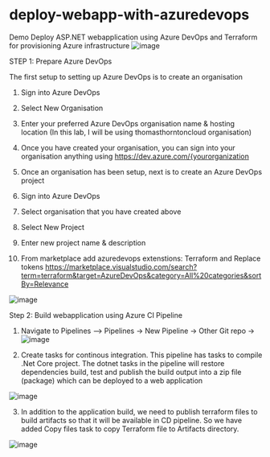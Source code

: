 # deploy-webapp-with-azuredevops
Demo Deploy ASP.NET webapplication using Azure DevOps and Terraform for provisioning Azure infrastructure
![image](https://user-images.githubusercontent.com/44494776/152757898-08b0c943-6a9e-4197-899c-b1e1bc456e12.png)


STEP 1: Prepare Azure DevOps

The first setup to setting up Azure DevOps is to create an organisation

1. Sign into Azure DevOps
2. Select New Organisation
3. Enter your preferred Azure DevOps organisation name & hosting location (In this lab, I will be using thomasthorntoncloud organisation)
4. Once you have created your organisation, you can sign into your organisation anything using https://dev.azure.com/{yourorganization
5. Once an organisation has been setup, next is to create an Azure DevOps project

6. Sign into Azure DevOps
7. Select organisation that you have created above
8. Select New Project
9. Enter new project name & description
10. From marketplace add azuredevops extenstions: Terraform and Replace tokens
https://marketplace.visualstudio.com/search?term=terraform&target=AzureDevOps&category=All%20categories&sortBy=Relevance




![image](https://user-images.githubusercontent.com/44494776/152761027-956d9205-8de8-4605-82cb-f0cab0474360.png)




Step 2: Build webapplication using Azure CI Pipeline
1. Navigate to Pipelines –> Pipelines -> New Pipeline -> Other Git repo -> ![image](https://user-images.githubusercontent.com/44494776/152773337-91562bc4-63ef-4be0-97f3-93c9799f6cc5.png)


2. Create tasks for continous integration. This pipeline has tasks to compile .Net Core project. The dotnet tasks in the pipeline will restore dependencies build, test and publish the build output into a zip file (package) which can be deployed to a web application

![image](https://user-images.githubusercontent.com/44494776/152773044-ee7278da-9ca9-43c3-a450-afa70ed61024.png)

3. In addition to the application build, we need to publish terraform files to build artifacts so that it will be available in CD pipeline. So we have added Copy files task to copy Terraform file to Artifacts directory.


![image](https://user-images.githubusercontent.com/44494776/152774371-d5d2c0bd-3c82-4336-b8a6-21b527a74192.png)



